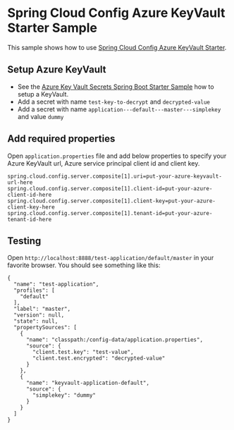 # Spring Cloud Config Azure KeyVault Starter Sample

This sample shows how to use [Spring Cloud Config Azure KeyVault Starter](../spring-cloud-config-azure-keyvault-starter/).

## Setup Azure KeyVault

* See the [Azure Key Vault Secrets Spring Boot Starter Sample](https://github.com/Azure/azure-sdk-for-java/tree/master/sdk/spring/azure-spring-boot-samples/azure-spring-boot-sample-keyvault-secrets#setup-azure-key-vault)
how to setup a KeyVault.
* Add a secret with name `test-key-to-decrypt` and `decrypted-value`
* Add a secret with name `application---default---master---simplekey` and value `dummy`

## Add required properties

Open `application.properties` file and add below properties to specify your Azure KeyVault url, Azure service principal client id and client key.
```
spring.cloud.config.server.composite[1].uri=put-your-azure-keyvault-url-here
spring.cloud.config.server.composite[1].client-id=put-your-azure-client-id-here
spring.cloud.config.server.composite[1].client-key=put-your-azure-client-key-here
spring.cloud.config.server.composite[1].tenant-id=put-your-azure-tenant-id-here
```

## Testing

Open `http://localhost:8888/test-application/default/master` in your favorite browser. You should see something like this:

```
{
  "name": "test-application",
  "profiles": [
    "default"
  ],
  "label": "master",
  "version": null,
  "state": null,
  "propertySources": [
    {
      "name": "classpath:/config-data/application.properties",
      "source": {
        "client.test.key": "test-value",
        "client.test.encrypted": "decrypted-value"
      }
    },
    {
      "name": "keyvault-application-default",
      "source": {
        "simplekey": "dummy"
      }
    }
  ]
}
```
